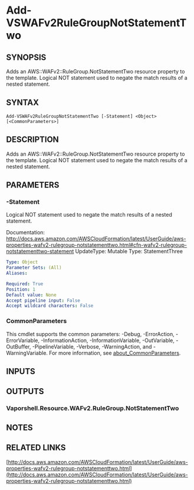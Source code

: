 # Add-VSWAFv2RuleGroupNotStatementTwo

## SYNOPSIS
Adds an AWS::WAFv2::RuleGroup.NotStatementTwo resource property to the template.
Logical NOT statement used to negate the match results of a nested statement.

## SYNTAX

```
Add-VSWAFv2RuleGroupNotStatementTwo [-Statement] <Object> [<CommonParameters>]
```

## DESCRIPTION
Adds an AWS::WAFv2::RuleGroup.NotStatementTwo resource property to the template.
Logical NOT statement used to negate the match results of a nested statement.

## PARAMETERS

### -Statement
Logical NOT statement used to negate the match results of a nested statement.

Documentation: http://docs.aws.amazon.com/AWSCloudFormation/latest/UserGuide/aws-properties-wafv2-rulegroup-notstatementtwo.html#cfn-wafv2-rulegroup-notstatementtwo-statement
UpdateType: Mutable
Type: StatementThree

```yaml
Type: Object
Parameter Sets: (All)
Aliases:

Required: True
Position: 1
Default value: None
Accept pipeline input: False
Accept wildcard characters: False
```

### CommonParameters
This cmdlet supports the common parameters: -Debug, -ErrorAction, -ErrorVariable, -InformationAction, -InformationVariable, -OutVariable, -OutBuffer, -PipelineVariable, -Verbose, -WarningAction, and -WarningVariable. For more information, see [about_CommonParameters](http://go.microsoft.com/fwlink/?LinkID=113216).

## INPUTS

## OUTPUTS

### Vaporshell.Resource.WAFv2.RuleGroup.NotStatementTwo
## NOTES

## RELATED LINKS

[http://docs.aws.amazon.com/AWSCloudFormation/latest/UserGuide/aws-properties-wafv2-rulegroup-notstatementtwo.html](http://docs.aws.amazon.com/AWSCloudFormation/latest/UserGuide/aws-properties-wafv2-rulegroup-notstatementtwo.html)

